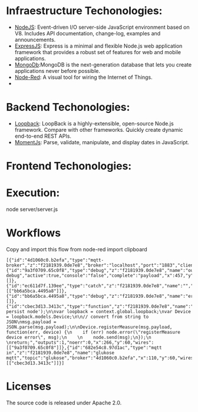 # Infraestructure Techonologies:

- [NodeJS](https://nodejs.org/): Event-driven I/O server-side JavaScript environment based on V8. Includes API documentation, change-log, examples and announcements.
- [ExpressJS](http://expressjs.com): Express is a minimal and flexible Node.js web application framework that provides a robust set of features for web and mobile applications.
- [MongoDb](https://www.mongodb.org/):MongoDB is the next-generation database that lets you create applications never before possible.
- [Node-Red](http://nodered.org/): A visual tool for wiring the Internet of Things.
- 
# Backend Techonologies:

- [Loopback](https://strongloop.com/): LoopBack is a highly-extensible, open-source Node.js framework. Compare with other frameworks. Quickly create dynamic end-to-end REST APIs.
- [MomentJs](http://momentjs.com/): Parse, validate, manipulate, and display dates in JavaScript.

# Frontend Techonologies:

# Execution:
node server/server.js

# Workflows
Copy and import this flow from node-red import clipboard
```
[{"id":"4d1060c0.b2efa","type":"mqtt-broker","z":"f2181939.0de7e8","broker":"localhost","port":"1883","clientid":"","usetls":false,"verifyservercert":true,"compatmode":true,"keepalive":"60","cleansession":true,"willTopic":"","willQos":"0","willRetain":"false","willPayload":"","birthTopic":"","birthQos":"0","birthRetain":"false","birthPayload":""},{"id":"9a3f0709.65c0f8","type":"debug","z":"f2181939.0de7e8","name":"out debug","active":true,"console":"false","complete":"payload","x":457,"y":60,"wires":[]},{"id":"ec611d7f.139ee","type":"catch","z":"f2181939.0de7e8","name":"","scope":null,"x":190,"y":222,"wires":[["bb6a5bca.4495a8"]]},{"id":"bb6a5bca.4495a8","type":"debug","z":"f2181939.0de7e8","name":"error","active":true,"console":"false","complete":"payload","x":356,"y":222,"wires":[]},{"id":"cbec3d13.3413c","type":"function","z":"f2181939.0de7e8","name":"persist","func":"console.log('Start persist node');\n\nvar loopback = context.global.loopback;\nvar Device = loopback.models.Device;\n\n// convert from string to JSON\nmsg.payload = JSON.parse(msg.payload);\n\nDevice.registerMeasure(msg.payload, function(err, device) {\n    if (err) node.error(\"registerMeasure device error\", msg);\n    \n    node.send(msg);\n});\n    \nreturn;","outputs":1,"noerr":0,"x":266,"y":60,"wires":[["9a3f0709.65c0f8"]]},{"id":"682e54c8.97d1ac","type":"mqtt in","z":"f2181939.0de7e8","name":"glukose mqtt","topic":"glukose","broker":"4d1060c0.b2efa","x":110,"y":60,"wires":[["cbec3d13.3413c"]]}]
```

# Licenses
The source code is released under Apache 2.0.
